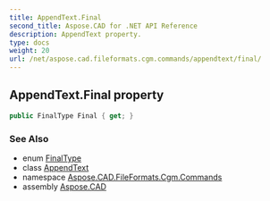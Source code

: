 ```yaml
---
title: AppendText.Final
second_title: Aspose.CAD for .NET API Reference
description: AppendText property. 
type: docs
weight: 20
url: /net/aspose.cad.fileformats.cgm.commands/appendtext/final/
---
```

## AppendText.Final property

```csharp
public FinalType Final { get; }
```

### See Also

* enum [FinalType](../../appendtext.finaltype/)
* class [AppendText](../)
* namespace [Aspose.CAD.FileFormats.Cgm.Commands](../../appendtext/)
* assembly [Aspose.CAD](../../../)


